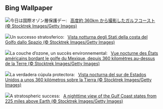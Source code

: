 ## Bing Wallpaper
![](https://www.bing.com/th?id=OHR.OzoneEarth_JA-JP1432094253_UHD.jpg&w=1000)今日は国際オゾン層保護デー:&nbsp;&ensp;[高度約 360km から撮影したガルフコースト (© Stocktrek Images/Getty Images)](https://www.bing.com/th?id=OHR.OzoneEarth_JA-JP1432094253_UHD.jpg)
<br><br/>
![](https://www.bing.com/th?id=OHR.OzoneEarth_IT-IT9452054464_UHD.jpg&w=1000)Un successo stratosferico:&nbsp;&ensp;[Vista notturna degli Stati della costa del Golfo dallo Spazio (© Stocktrek Images/Getty Images)](https://www.bing.com/th?id=OHR.OzoneEarth_IT-IT9452054464_UHD.jpg)
<br><br/>
![](https://www.bing.com/th?id=OHR.OzoneEarth_FR-FR6213796059_UHD.jpg&w=1000)La couche d’ozone, un succès environnemental:&nbsp;&ensp;[Vue nocturne des États américains bordant le golfe du Mexique, depuis 360 kilomètres au-dessus de la Terre (© Stocktrek Images/Getty Images)](https://www.bing.com/th?id=OHR.OzoneEarth_FR-FR6213796059_UHD.jpg)
<br><br/>
![](https://www.bing.com/th?id=OHR.OzoneEarth_ES-ES8514798418_UHD.jpg&w=1000)La verdadera cúpula protectora:&nbsp;&ensp;[Vista nocturna del sur de Estados Unidos a unos 360 kilómetros sobre la Tierra (© Stocktrek Images/Getty Images)](https://www.bing.com/th?id=OHR.OzoneEarth_ES-ES8514798418_UHD.jpg)
<br><br/>
![](https://www.bing.com/th?id=OHR.OzoneEarth_EN-GB2737742012_UHD.jpg&w=1000)A stratospheric success:&nbsp;&ensp;[A nighttime view of the Gulf Coast states from 225 miles above Earth (© Stocktrek Images/Getty Images)](https://www.bing.com/th?id=OHR.OzoneEarth_EN-GB2737742012_UHD.jpg)
<br><br/>
